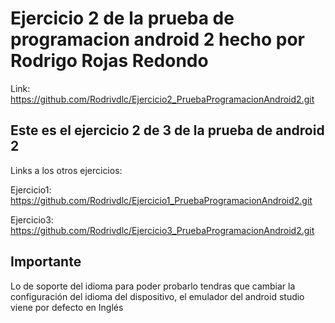 # Ejercicio 2 de la prueba de programacion android 2 hecho por Rodrigo Rojas Redondo

Link:
https://github.com/Rodrivdlc/Ejercicio2_PruebaProgramacionAndroid2.git

## Este es el ejercicio 2 de 3 de la prueba de android 2

Links a los otros ejercicios:

Ejercicio1: https://github.com/Rodrivdlc/Ejercicio1_PruebaProgramacionAndroid2.git

Ejercicio3: https://github.com/Rodrivdlc/Ejercicio3_PruebaProgramacionAndroid2.git 


## Importante
Lo de soporte del idioma para poder probarlo tendras que cambiar la configuración del idioma del dispositivo, el emulador del android studio viene por defecto en Inglés

